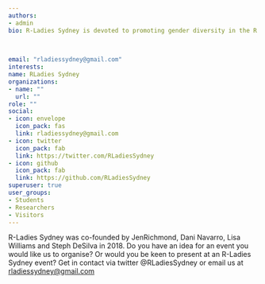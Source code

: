 ```yaml
---
authors:
- admin
bio: R-Ladies Sydney is devoted to promoting gender diversity in the R community. We run monthly meetups that create a welcoming and inclusive enviornment for you to learn R. You can join our meetup group here and see some events that we have run recently. We also run informal #ShutUpAndCode sessions and have designed a set of online modules called #RYouWithMe to help beginners get up to speed. 

 
  
email: "rladiessydney@gmail.com"
interests:
name: RLadies Sydney
organizations:
- name: ""
  url: ""
role: ""
social:
- icon: envelope
  icon_pack: fas
  link: rladiessydney@gmail.com
- icon: twitter
  icon_pack: fab
  link: https://twitter.com/RLadiesSydney
- icon: github
  icon_pack: fab
  link: https://github.com/RLadiesSydney
superuser: true
user_groups:
- Students
- Researchers
- Visitors
---
```


R-Ladies Sydney was co-founded by JenRichmond, Dani Navarro, Lisa Williams and Steph DeSilva in 2018.  Do you have an idea for an event you would like us to organise? Or would you be keen to present at an R-Ladies Sydney event? Get in contact via twitter @RLadiesSydney or email us at rladiessydney@gmail.com
